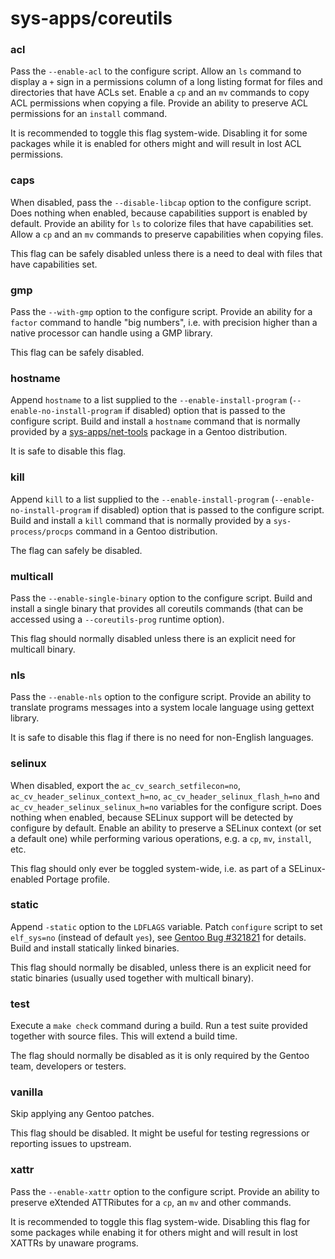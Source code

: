 # sys-apps/coreutils

### acl
Pass the `--enable-acl` to the configure script. Allow an `ls` command to display a `+` sign in a permissions column of a long listing format for files and directories that have ACLs set. Enable a `cp` and an `mv` commands to copy ACL permissions when copying a file. Provide an ability to preserve ACL permissions for an `install` command.

It is recommended to toggle this flag system-wide. Disabling it for some packages while it is enabled for others might and will result in lost ACL permissions.

### caps
When disabled, pass the `--disable-libcap` option to the configure script. Does nothing when enabled, because capabilities support is enabled by default. Provide an ability for `ls` to colorize files that have capabilities set. Allow a `cp` and an `mv` commands to preserve capabilities when copying files.

This flag can be safely disabled unless there is a need to deal with files that have capabilities set.

### gmp
Pass the `--with-gmp` option to the configure script. Provide an ability for a `factor` command to handle "big numbers", i.e. with precision higher than a native processor can handle using a GMP library.

This flag can be safely disabled.

### hostname
Append `hostname` to a list supplied to the `--enable-install-program` (`--enable-no-install-program` if disabled) option that is passed to the configure script. Build and install a `hostname` command that is normally provided by a [sys-apps/net-tools](net-tools.md) package in a Gentoo distribution.

It is safe to disable this flag.

### kill
Append `kill` to a list supplied to the `--enable-install-program` (`--enable-no-install-program` if disabled) option that is passed to the configure script. Build and install a `kill` command that is normally provided by a `sys-process/procps` command in a Gentoo distribution.

The flag can safely be disabled.

### multicall
Pass the `--enable-single-binary` option to the configure script. Build and install a single binary that provides all coreutils commands (that can be accessed using a `--coreutils-prog` runtime option).

This flag should normally disabled unless there is an explicit need for multicall binary.

### nls
Pass the `--enable-nls` option to the configure script. Provide an ability to translate programs messages into a system locale language using gettext library.

It is safe to disable this flag if there is no need for non-English languages.

### selinux
When disabled, export the `ac_cv_search_setfilecon=no`, `ac_cv_header_selinux_context_h=no`, `ac_cv_header_selinux_flash_h=no` and `ac_cv_header_selinux_selinux_h=no` variables for the configure script. Does nothing when enabled, because SELinux support will be detected by configure by default. Enable an ability to preserve a SELinux context (or set a default one) while performing various operations, e.g. a `cp`, `mv`, `install`, etc.

This flag should only ever be toggled system-wide, i.e. as part of a SELinux-enabled Portage profile.

### static
Append `-static` option to the `LDFLAGS` variable. Patch `configure` script to set `elf_sys=no` (instead of default `yes`), see [Gentoo Bug #321821](https://bugs.gentoo.org/321821) for details. Build and install statically linked binaries.

This flag should normally be disabled, unless there is an explicit need for static binaries (usually used together with multicall binary).

### test
Execute a `make check` command during a build. Run a test suite provided together with source files. This will extend a build time.

The flag should normally be disabled as it is only required by the Gentoo team, developers or testers.

### vanilla
Skip applying any Gentoo patches.

This flag should be disabled. It might be useful for testing regressions or reporting issues to upstream.

### xattr
Pass the `--enable-xattr` option to the configure script. Provide an ability to preserve eXtended ATTRibutes for a `cp`, an `mv` and other commands.

It is recommended to toggle this flag system-wide. Disabling this flag for some packages while enabing it for others might and will result in lost XATTRs by unaware programs.
